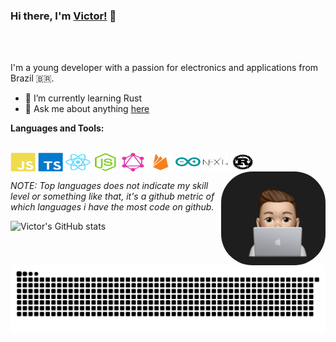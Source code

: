 ### Hi there, I'm [Victor!](https://victorkl400.github.io) 👋


<br />
<br />

I'm a young developer with a passion for electronics and applications from Brazil 🇧🇷.

- 🌱 I’m currently learning Rust
- 💬 Ask me about anything [here](https://github.com/victorkl400/victorkl400/issues)


**Languages and Tools:**  

<div style="display: inline_block"><br>
  <img align="center" alt="JS" height="30" width="40" src="https://raw.githubusercontent.com/devicons/devicon/master/icons/javascript/javascript-plain.svg">
  <img align="center" alt="TS" height="30" width="40" src="https://raw.githubusercontent.com/devicons/devicon/master/icons/typescript/typescript-plain.svg">
  <img align="center" alt="React" height="30" width="40" src="https://raw.githubusercontent.com/devicons/devicon/master/icons/react/react-original.svg">
   <img align="center" alt="NodeJS" height="30" width="40" src="https://raw.githubusercontent.com/devicons/devicon/master/icons/nodejs/nodejs-plain.svg">
  <img align="center" alt="GraphQL" height="30" width="40" src="https://raw.githubusercontent.com/devicons/devicon/master/icons/graphql/graphql-plain.svg">
  <img align="center" alt="Firebase" height="30" width="40" src="https://raw.githubusercontent.com/devicons/devicon/master/icons/firebase/firebase-plain.svg">
  <img align="center" alt="Arduino" height="30" width="40" src="https://raw.githubusercontent.com/devicons/devicon/master/icons/arduino/arduino-original.svg">
   <img align="center" alt="NextJS" height="30" width="40" src="https://raw.githubusercontent.com/devicons/devicon/master/icons/nextjs/nextjs-original-wordmark.svg">
  <img align="center" alt="Rust" height="30" width="40" src="https://raw.githubusercontent.com/devicons/devicon/master/icons/rust/rust-plain.svg">
  <img align="right" alt="pic" height="150" style="border-radius:50px;" src="https://raw.githubusercontent.com/victorkl400/victorkl400/master/assets/memoji.png">
</div>


*NOTE: Top languages does not indicate my skill level or something like that, it's a github metric of which languages i have the most code on github.*


![Victor's GitHub stats](https://github-readme-stats.vercel.app/api?username=victorkl400&count_private=true&show_icons=true&include_all_commits=true&theme=material-palenight)


![Snake animation](https://github.com/victorkl400/victorkl400/blob/output/github-contribution-grid-snake.svg)
